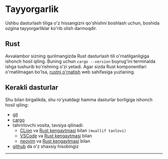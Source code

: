 # Tayyorgarlik

Ushbu dasturlash tiliga o'z hissangizni qo'shishni boshlash uchun, boshida
ozgina tayyorgarliklar ko'rib olish darmoqdir.

## Rust

Avvalambor sizning qurilmangizda Rust dasturlash tili o'rnatilganligiga ishonch
hosil qiling. Buning uchun `cargo --version` buyrug'ini terminalda ishga
tushurib ko'rishning o'zi yetadi. Agar sizda Rust komponentlari o'rnatilmagan
bo'lsa, [rustni o'rnatish](/devs/rust/install.md) web sahifasiga yuzlaning.

## Kerakli dasturlar

Shu bilan birgalikda, shu ro'yxatdagi hamma dasturlar borligiga ishonch hosil
qiling:

- [git]
- [cargo]
- tahrirlovchi vosita, tavsiya qilinadi:
  - [CLion] va
    [Rust kengaytmasi](https://plugins.jetbrains.com/plugin/8182-rust/docs)
    bilan `(muallif tanlovi)`
  - [VSCode] va
    [Rust kengaytmasi](https://marketplace.visualstudio.com/items?itemName=rust-lang.rust)
    bilan
  - [neovim] va [Rust kengaytmasi](https://github.com/rust-lang/rust.vim) bilan
- [github] da o'z shaxsiy hisobingiz

---

[git]: https://git-scm.com/
[github]: https://github.com/
[cargo]: https://crates.io/
[clion]: https://www.jetbrains.com/clion/
[vscode]: https://code.visualstudio.com/
[neovim]: https://neovim.io/
